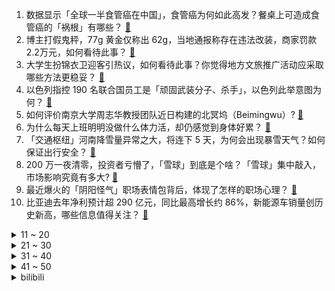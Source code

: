 1. 数据显示「全球一半食管癌在中国」，食管癌为何如此高发？餐桌上可造成食管癌的「祸根」有哪些？ [:link:](https://www.zhihu.com/question/641996157)
2. 博主打假鬼秤，77g 黄金仅称出 62g，当地通报称存在违法改装，商家罚款 2.2万元，如何看待此事？ [:link:](https://www.zhihu.com/question/641951578)
3. 大学生扮锦衣卫迎客引热议，如何看待此事？你觉得地方文旅推广活动应采取哪些方法更稳妥？ [:link:](https://www.zhihu.com/question/641992636)
4. 以色列指控 190 名联合国员工是「顽固武装分子、杀手」，以色列此举意图为何？ [:link:](https://www.zhihu.com/question/641998279)
5. 如何评价南京大学周志华教授团队近日构建的北冥坞（Beimingwu）? [:link:](https://www.zhihu.com/question/641968681)
6. 为什么每天上班明明没做什么体力活，却仍感觉到身体好累？ [:link:](https://www.zhihu.com/question/641399987)
7. 「交通枢纽」河南降雪量异常之大，将连下 5 天，为何会出现暴雪天气？如何保证出行安全？ [:link:](https://www.zhihu.com/question/641975485)
8. 200 万一夜清零，投资者亏懵了，「雪球」到底是个啥？「雪球」集中敲入，市场影响究竟有多大? [:link:](https://www.zhihu.com/question/641781873)
9. 最近爆火的「阴阳怪气」职场表情包背后，体现了怎样的职场心理？ [:link:](https://www.zhihu.com/question/641400019)
10. 比亚迪去年净利预计超 290 亿元，同比最高增长约 86%，新能源车销量创历史新高，哪些信息值得关注？ [:link:](https://www.zhihu.com/question/641988402)
<details>
<summary>11 ~ 20</summary>

11. 李家超表示《基本法》第 23 条立法工作已经等了 26 年，香港等不起了，如何解读？哪些信息值得关注？ [:link:](https://www.zhihu.com/question/641993297)
12. 网传冀 F 牌奔驰车主插队不成，拳砸对方引擎盖，保定交警回应，如何看待此事？ [:link:](https://www.zhihu.com/question/641972202)
13. 如何看待周星驰宣布进入短剧领域？ [:link:](https://www.zhihu.com/question/641937749)
14. 为什么高句丽威胁这么大，没有在隋末大乱时逐鹿中原？ [:link:](https://www.zhihu.com/question/293027495)
15. 如何看待博世高管说博世的优势华为无法比拟，没感觉到和华为之间有特别大的竞争压力？ [:link:](https://www.zhihu.com/question/641826179)
16. 广东汕头东海岸发现一头鲸鱼尸体，相关工作人员正在处置，具体原因为何？还有哪些细节值得关注？ [:link:](https://www.zhihu.com/question/641994894)
17. 高中每天6:40起，11:30睡合理吗？ [:link:](https://www.zhihu.com/question/640565087)
18. 上海优化限购政策，社保满 5 年非沪籍居民可在外环外（崇明区除外）限购 1 套住房，将带来哪些影响？ [:link:](https://www.zhihu.com/question/641996057)
19. 如何看待米哈游全平台削减原神创作者激励？ [:link:](https://www.zhihu.com/question/641937780)
20. 如何看待守望先锋设计师「腿短站得稳」发布视频哭诉自己被暴雪裁员？ [:link:](https://www.zhihu.com/question/641836770)
</details>
<details>
<summary>21 ~ 30</summary>

21. 乙游《恋与深空》玩后体验如何？ [:link:](https://www.zhihu.com/question/640219544)
22. 出差式过年等有趣的过年方式陆续出现，一个行李箱打包全部的轻松返乡方式，反映了怎样的过年新趋势？ [:link:](https://www.zhihu.com/question/642014445)
23. 经历「至暗时刻」是一种什么感觉？如何挺过「至暗时刻」？ [:link:](https://www.zhihu.com/question/641330235)
24. 有哪些香氛护手霜送人或自用都很合适？ [:link:](https://www.zhihu.com/question/637633414)
25. 《热辣滚烫》《飞驰人生2》《第二十条》等9部电影官宣今年春节档，你最期待哪一部？哪一部会更受大众喜爱？ [:link:](https://www.zhihu.com/question/641779203)
26. 为什么对「体质弱的人」大家都想保护，而对「心理承受力弱的人」大家都很鄙夷？ [:link:](https://www.zhihu.com/question/641330193)
27. 如果我不知道这人的性别，用英语要如何表示？ [:link:](https://www.zhihu.com/question/347312989)
28. 相机cmos需要完全干干净净吗？ [:link:](https://www.zhihu.com/question/601050001)
29. 送乒乓球拍，送单拍还是双拍？ [:link:](https://www.zhihu.com/question/638093499)
30. AI 绘画高效出图的时代，画师还能用什么能力和它竞争？ [:link:](https://www.zhihu.com/question/641217555)
</details>
<details>
<summary>31 ~ 40</summary>

31. 金钏之死是她咎由自取吗？ [:link:](https://www.zhihu.com/question/639289814)
32. 为什么儿童医院总是人满为患，爸妈能为孩子的健康做些什么？ [:link:](https://www.zhihu.com/question/641952651)
33. 小米汽车上险价格曝光，高配版达到36万元，可信度如何？ [:link:](https://www.zhihu.com/question/641963596)
34. 新手羽毛球拍比较推荐哪一个？ [:link:](https://www.zhihu.com/question/638473009)
35. 直播间「群面式」相亲兴起，条件摆在明面上，成不成只要三五分钟，如何看待此类相亲形式？ [:link:](https://www.zhihu.com/question/641968604)
36. 如何判断一家公司是否是好公司呢？ [:link:](https://www.zhihu.com/question/617191681)
37. 美军基地遭无人机袭击造成 3 人死亡，原因可能是人为失误，大选将近，中东紧张事态会如何发展？ [:link:](https://www.zhihu.com/question/641947101)
38. 你知道哪些有趣的拆字诗，比如“何处合成愁，离人心上秋”？ [:link:](https://www.zhihu.com/question/641730439)
39. 日常跑步锻炼的话，你是一个人跑还是找朋友一起跑？ [:link:](https://www.zhihu.com/question/638724766)
40. 史航再度回应被指性骚扰，称已向法院提起诉讼，事件真实情况如何？哪些信息值得关注？ [:link:](https://www.zhihu.com/question/641992336)
</details>
<details>
<summary>41 ~ 50</summary>

41. 福建拟申报设立福耀科技大学，曹德旺捐款 100 亿元创立，哪些信息值得关注？ [:link:](https://www.zhihu.com/question/641941512)
42. 证监会发布「初步查明＊ST左江去年披露的财务信息严重不实，涉嫌重大财务造假」，哪些信息值得关注？ [:link:](https://www.zhihu.com/question/641995598)
43. 存款利率一降再降，继大额存单后，部分普通定期也被疯抢，有产品发售一小时就卖完了，哪些信息值得关注？ [:link:](https://www.zhihu.com/question/641959320)
44. 《2024年十大AI趋势预测》发布，AI应用场景、商业模式的迭代和革新，会给人类带来危机还是新机？ [:link:](https://www.zhihu.com/question/641781345)
45. 丰田再曝发动机测试存在违规，10 种车型停供，高管鞠躬道歉，哪些信息值得关注？ [:link:](https://www.zhihu.com/question/641941515)
46. 多地限制教师非正常流动，杭州年底前将对西部山区教师出政策，如何看待此举？将产生哪些影响？ [:link:](https://www.zhihu.com/question/641937606)
47. 美国得州副州长称将继续在美墨边境修建刀片刺网等屏障，如果执法部门干预，将会与其对抗，透露哪些信息？ [:link:](https://www.zhihu.com/question/641941520)
48. 如果直属领导情绪非常不稳定，经常当众「骂」我，我该如何与之相处？ [:link:](https://www.zhihu.com/question/641400000)
49. 苏州全面取消住房限购，买房不做购房资格审核，新房仍限售两年，将带来哪些影响？ [:link:](https://www.zhihu.com/question/641963898)
50. 我国将遭遇 2008 年以来最复杂春运天气，何为最复杂春运天气？旅途中需做好哪些防护？ [:link:](https://www.zhihu.com/question/641947297)
</details><details>
<summary>bilibili</summary>

</details>